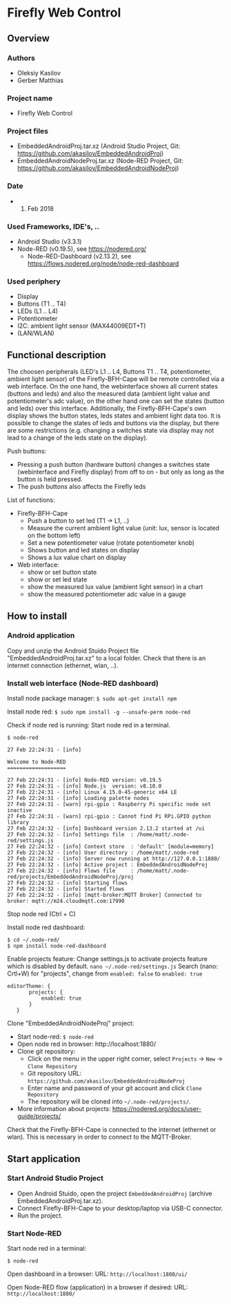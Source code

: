# Firefly Web Control

## Overview
                                                                                                
### Authors
- Oleksiy Kasilov
- Gerber Matthias
### Project name
- Firefly Web Control
### Project files
- EmbeddedAndroidProj.tar.xz (Android Studio Project, Git: https://github.com/akasilov/EmbeddedAndroidProj)
- EmbeddedAndroidNodeProj.tar.xz (Node-RED Project, Git: https://github.com/akasilov/EmbeddedAndroidNodeProj)
### Date
- 01. Feb 2018
### Used Frameworks, IDE's, ..
- Android Studio (v3.3.1) 
- Node-RED (v0.19.5), see https://nodered.org/
  - Node-RED-Dashboard (v2.13.2), see https://flows.nodered.org/node/node-red-dashboard
### Used periphery
- Display
- Buttons (T1 .. T4)
- LEDs (L1 .. L4)
- Potentiometer
- I2C: ambient light sensor (MAX44009EDT+T)
- (LAN/WLAN)

## Functional description
The choosen peripherals (LED's L1 .. L4, Buttons T1 .. T4, potentiometer, ambient light sensor) of the Firefly-BFH-Cape will be remote controlled via a web interface. On the one hand, the webinterface shows all current states (buttons and leds) and also the measured data (ambient light value and potentiometer's adc value), on the other hand one can set the states (button and leds) over this interface.
Additionally, the Firefly-BFH-Cape's own display shows the button states, leds states and ambient light data too. It is possible to change the states of leds and buttons via the display, but there are some restrictions (e.g. changing a switches state via display may not lead to a change of the leds state on the display).

Push buttons:
- Pressing a push button (hardware button) changes a switches state (webinterface and Firefly display) from off to on - but only as long as the button is held pressed.
- The push buttons also affects the Firefly leds

List of functions:
- Firefly-BFH-Cape
    - Push a button to set led (T1 -> L1, ..)
    - Measure the current ambient light value (unit: lux, sensor is located on the bottom left)
    - Set a new potentiometer value (rotate potentiometer knob)
    - Shows button and led states on display
    - Shows a lux value chart on display
- Web interface:
    - show or set button state
    - show or set led state
    - show the measured lux value (ambient light sensor) in a chart
    - show the measured potentiometer adc value in a gauge

## How to install
### Android application
Copy and unzip the Android Stuido Project file "EmbeddedAndroidProj.tar.xz" to a local folder.
Check that there is an internet connection (ethernet, wlan, ..).
### Install web interface (Node-RED dashboard)
Install node package manager:
``` $ sudo apt-get install npm ```

Install node red:
``` $ sudo npm install -g --unsafe-perm node-red ```

Check if node red is running:
Start node red in a terminal.
```
$ node-red

27 Feb 22:24:31 - [info] 

Welcome to Node-RED
===================

27 Feb 22:24:31 - [info] Node-RED version: v0.19.5
27 Feb 22:24:31 - [info] Node.js  version: v8.10.0
27 Feb 22:24:31 - [info] Linux 4.15.0-45-generic x64 LE
27 Feb 22:24:31 - [info] Loading palette nodes
27 Feb 22:24:31 - [warn] rpi-gpio : Raspberry Pi specific node set inactive
27 Feb 22:24:31 - [warn] rpi-gpio : Cannot find Pi RPi.GPIO python library
27 Feb 22:24:32 - [info] Dashboard version 2.13.2 started at /ui
27 Feb 22:24:32 - [info] Settings file  : /home/matt/.node-red/settings.js
27 Feb 22:24:32 - [info] Context store  : 'default' [module=memory]
27 Feb 22:24:32 - [info] User directory : /home/matt/.node-red
27 Feb 22:24:32 - [info] Server now running at http://127.0.0.1:1880/
27 Feb 22:24:32 - [info] Active project : EmbeddedAndroidNodeProj
27 Feb 22:24:32 - [info] Flows file     : /home/matt/.node-red/projects/EmbeddedAndroidNodeProj/proj
27 Feb 22:24:32 - [info] Starting flows
27 Feb 22:24:32 - [info] Started flows
27 Feb 22:24:32 - [info] [mqtt-broker:MQTT Broker] Connected to broker: mqtt://m24.cloudmqtt.com:17990
```
Stop node red (Ctrl + C)

Install node red dashboard:
```
$ cd ~/.node-red/
$ npm install node-red-dashboard
```

Enable projects feature: Change settings.js to activate projects feature which is disabled by default. 
`nano ~/.node-red/settings.js`
Search (nano: Crtl+W) for "projects", change from `enabled: false` to `enabled: true`
```
editorTheme: {  
       projects: {  
           enabled: true
       }
   }
```

Clone "EmbeddedAndroidNodeProj" project:
- Start node-red: `$ node-red`
- Open node red in browser: http://localhost:1880/
- Clone git repository:
    - Click on the menu in the upper right corner, select `Projects` -> `New` -> `Clone Repository`
    - Git repository URL: `https://github.com/akasilov/EmbeddedAndroidNodeProj`
    - Enter name and password of your git account and click `Clone Repository`
    - The repository will be cloned into `~/.node-red/projects/`.
- More information about projects: https://nodered.org/docs/user-guide/projects/

Check that the Firefly-BFH-Cape is connected to the internet (ethernet or wlan). This is necessary in order to connect to the MQTT-Broker.
## Start application
### Start Android Studio Project

- Open Android Stuido, open the project `EmbeddedAndroidProj` (archive EmbeddedAndroidProj.tar.xz).
- Connect Firefly-BFH-Cape to your desktop/laptop via USB-C connector.
- Run the project.

### Start Node-RED
Start node red in a terminal:
``` 
$ node-red
``` 
Open dashboard in a browser:
URL: `http://localhost:1880/ui/`

Open Node-RED flow (application) in a browser if desired:
URL: `http://localhost:1880/`

